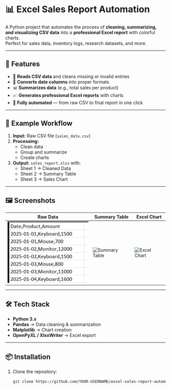 # 📊 Excel Sales Report Automation

A Python project that automates the process of **cleaning, summarizing, and visualizing CSV data** into a **professional Excel report** with colorful charts.  
Perfect for sales data, inventory logs, research datasets, and more.

---

## 🚀 Features
- 📂 **Reads CSV data** and cleans missing or invalid entries  
- 📅 **Converts date columns** into proper formats  
- 📊 **Summarizes data** (e.g., total sales per product)  
- 📈 **Generates professional Excel reports** with charts  
- 🔄 **Fully automated** — from raw CSV to final report in one click

---

## 📂 Example Workflow
1. **Input:** Raw CSV file (`sales_data.csv`)
2. **Processing:**
   - Clean data
   - Group and summarize
   - Create charts
3. **Output:** `sales_report.xlsx` with:
   - Sheet 1 → Cleaned Data  
   - Sheet 2 → Summary Table  
   - Sheet 3 → Sales Chart

---

## 🖼 Screenshots
| Raw Data | Summary Table | Excel Chart |
|----------|--------------|-------------|
| ![Raw Data](RAw_data.png) | ![Summary Table](summary_table.png) | ![Excel Chart](assets/excel_chart.png) |

---

## 🛠 Tech Stack
- **Python 3.x**
- **Pandas** → Data cleaning & summarization  
- **Matplotlib** → Chart creation  
- **OpenPyXL / XlsxWriter** → Excel export

---

## 📦 Installation
1. Clone the repository:
   ```bash
   git clone https://github.com/YOUR-USERNAME/excel-sales-report-automation.git
